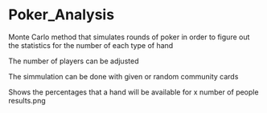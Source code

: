 # Poker_Analysis

Monte Carlo method that simulates rounds of poker in order to figure out the statistics for the number of each type of hand

The number of players can be adjusted

The simmulation can be done with given or random community cards

Shows the percentages that a hand will be available for x number of people
results.png